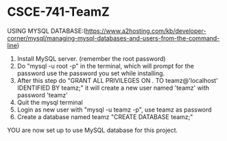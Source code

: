 # CSCE-741-TeamZ

USING MYSQL DATABASE:(https://www.a2hosting.com/kb/developer-corner/mysql/managing-mysql-databases-and-users-from-the-command-line)
1) Install MySQL server. (remember the root password)
2) Do "mysql -u root -p" in the terminal, which will prompt for the password
   use the password you set while installing.
3) After this step do "GRANT ALL PRIVILEGES ON *.* TO teamz@'localhost' IDENTIFIED BY teamz;"
   it will create a new user named 'teamz' with password 'teamz'
4) Quit the mysql terminal
5) Login as new user with "mysql -u teamz -p", use teamz as password
6) Create a database named teamz "CREATE DATABASE teamz;"

YOU are now set up to use MySQL database for this project.
